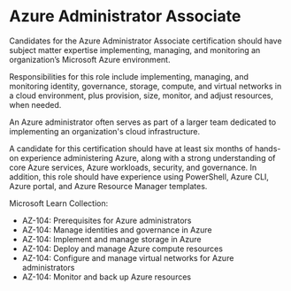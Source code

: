 # Azure Administrator Associate

Candidates for the Azure Administrator Associate certification should
have subject matter expertise implementing, managing, and monitoring
an organization’s Microsoft Azure environment.

Responsibilities for this role include implementing, managing, and
monitoring identity, governance, storage, compute, and virtual
networks in a cloud environment, plus provision, size, monitor, and
adjust resources, when needed.

An Azure administrator often serves as part of a larger team dedicated
to implementing an organization's cloud infrastructure.

A candidate for this certification should have at least six months of
hands-on experience administering Azure, along with a strong
understanding of core Azure services, Azure workloads, security, and
governance. In addition, this role should have experience using
PowerShell, Azure CLI, Azure portal, and Azure Resource Manager
templates.

Microsoft Learn Collection:

* AZ-104: Prerequisites for Azure administrators
* AZ-104: Manage identities and governance in Azure
* AZ-104: Implement and manage storage in Azure
* AZ-104: Deploy and manage Azure compute resources
* AZ-104: Configure and manage virtual networks for Azure administrators
* AZ-104: Monitor and back up Azure resources



